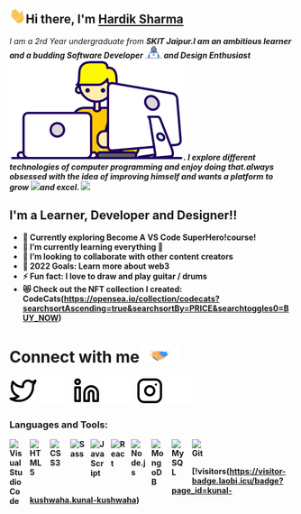 ## <img src="Assets/Hi.gif" width="29">Hi there, I'm [Hardik Sharma](www.linkedin.com/in/hardik-sharma8/)

<p>
  <em>
    I am a 2rd Year undergraduate from <b>SKIT Jaipur</a>.I am an ambitious learner and a budding <b>Software Developer</b> <img src="Assets/Developer.gif" width="30px"> and <b>Design Enthusiast</b> <img src="Assets/Designer.gif">. I explore different technologies of computer programming and enjoy doing that.always <b>obsessed</b>
    with the idea of <b>improving</b> himself and wants a <b>platform</b> to 
    <b>grow</b> <img src="Assets/Rocket.gif" width="18px">and 
    <b>excel.</b> <img src="Assets/Medal.gif" width="20px">
  </em>  
</p>

## I'm a Learner, Developer and Designer!!

- 🔭 Currently exploring Become A VS Code SuperHero!course!
- 🌱 I’m currently learning everything 🤣
- 👯 I’m looking to collaborate with other content creators
- 🥅 2022 Goals: Learn more about web3
- ⚡ Fun fact: I love to draw and play guitar / drums
- 😻 Check out the NFT collection I created: CodeCats(https://opensea.io/collection/codecats?searchsortAscending=true&searchsortBy=PRICE&searchtoggles0=BUY_NOW)

# Connect with me<img src="Assets/Handshake.gif" height="32px">

[![website](./Assets/twitter-light.svg)](https://twitter.com/codestackr#gh-light-mode-only)
[![website](./Assets/twitter-dark.svg)](https://twitter.com/codestackr#gh-dark-mode-only)
&nbsp;&nbsp;
[![website](./Assets/linkedin-light.svg)](https://linkedin.com/in/codeSTACKr#gh-light-mode-only)
[![website](./Assets/linkedin-dark.svg)](https://linkedin.com/in/codeSTACKr#gh-dark-mode-only)
&nbsp;&nbsp;
[![website](./Assets/instagram-light.svg)](https://instagram.com/codeSTACKr#gh-light-mode-only)
[![website](./Assets/instagram-dark.svg)](https://instagram.com/codeSTACKr#gh-dark-mode-only)

### Languages and Tools:

<img align="left" alt="Visual Studio Code" width="26px" src="https://cdn.jsdelivr.net/gh/devicons/devicon/icons/vscode/vscode-original.svg" style="padding-right:10px;" />
<img align="left" alt="HTML5" width="26px" src="https://cdn.jsdelivr.net/gh/devicons/devicon/icons/html5/html5-original.svg" style="padding-right:10px;" />
<img align="left" alt="CSS3" width="26px" src="https://cdn.jsdelivr.net/gh/devicons/devicon/icons/css3/css3-original.svg" style="padding-right:10px;" />
<img align="left" alt="Sass" width="26px" src="https://cdn.jsdelivr.net/gh/devicons/devicon/icons/sass/sass-original.svg" style="padding-right:10px;" />
<img align="left" alt="JavaScript" width="26px" src="https://cdn.jsdelivr.net/gh/devicons/devicon/icons/javascript/javascript-original.svg" style="padding-right:10px;" />
<img align="left" alt="React" width="26px" src="https://cdn.jsdelivr.net/gh/devicons/devicon/icons/react/react-original.svg" style="padding-right:10px;" />
<img align="left" alt="Node.js" width="26px" src="https://cdn.jsdelivr.net/gh/devicons/devicon/icons/nodejs/nodejs-original.svg" style="padding-right:10px;" />
<img align="left" alt="MongoDB" width="26px" src="https://cdn.jsdelivr.net/gh/devicons/devicon/icons/mongodb/mongodb-original.svg" style="padding-right:10px;" />
<img align="left" alt="MySQL" width="26px" src="https://cdn.jsdelivr.net/gh/devicons/devicon/icons/mysql/mysql-original.svg" style="padding-right:10px;" />
<img align="left" alt="Git" width="26px" src="https://cdn.jsdelivr.net/gh/devicons/devicon/icons/git/git-original.svg" style="padding-right:10px;" />
<br />
<br />

[!visitors(https://visitor-badge.laobi.icu/badge?page_id=kunal-kushwaha.kunal-kushwaha)